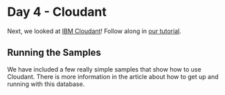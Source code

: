 # Day 4 - Cloudant
Next, we looked at [IBM Cloudant](https://cloudant.com/)! Follow along in [our tutorial](https://developer.ibm.com/clouddataservices/2016/10/27/7-databases-7-days-cloudant/).

## Running the Samples

We have included a few really simple samples that show how to use Cloudant. There is more information in the article about how to get up and running with this database.
